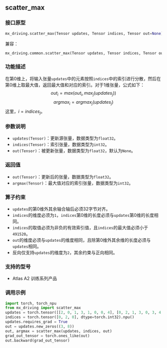 ## scatter_max
### 接口原型
```python
mx_driving.scatter_max(Tensor updates, Tensor indices, Tensor out=None) -> (Tensor out, Tensor argmax)
```
兼容：
```python
mx_driving.common.scatter_max(Tensor updates, Tensor indices, Tensor out=None) -> (Tensor out, Tensor argmax)
```
### 功能描述
在第0维上，将输入张量`updates`中的元素按照`indices`中的索引进行分散，然后在第0维上取最大值，返回最大值和对应的索引。对于1维张量，公式如下：
$$out_i = max(out_i, max_j(updates_j))$$
$$argmax_i = argmax_j(updates_j)$$
这里，$i = indices_j$。
### 参数说明
- `updates(Tensor)`：更新源张量，数据类型为`float32`。
- `indices(Tensor)`：索引张量，数据类型为`int32`。
- `out(Tensor)`：被更新张量，数据类型为`float32`，默认为`None`。
### 返回值
- `out(Tensor)`：更新后的张量，数据类型为`float32`。
- `argmax(Tensor)`：最大值对应的索引张量，数据类型为`int32`。
### 算子约束
- `updates`的第0维外其余轴合轴后必须32字节对齐。
- `indices`的维度必须为`1`，`indices`第0维的长度必须与`updates`第0维的长度相同。
- `indices`的取值必须为非负的有效索引值，且`indices`的最大值必须小于`491520`。
- `out`的维度必须与`updates`的维度相同，且除第0维外其余维的长度必须与`updates`相同。
- 反向仅支持`updates`的维度为`2`，其余约束与正向相同。
### 支持的型号
- Atlas A2 训练系列产品
### 调用示例
```python
import torch, torch_npu
from mx_driving import scatter_max
updates = torch.tensor([[2, 0, 1, 3, 1, 0, 0, 4], [0, 2, 1, 3, 0, 3, 4, 2], [1, 2, 3, 4, 4, 3, 2, 1]], dtype=torch.float32).npu()
indices = torch.tensor([0, 2, 0], dtype=torch.int32).npu()
updates.requires_grad = True
out = updates.new_zeros((3, 8))
out, argmax = scatter_max(updates, indices, out)
grad_out_tensor = torch.ones_like(out)
out.backward(grad_out_tensor)
```